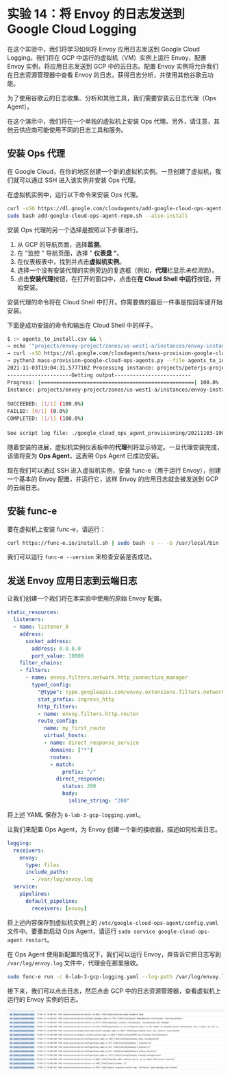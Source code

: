 # 实验 14：将 Envoy 的日志发送到 Google Cloud Logging

在这个实验中，我们将学习如何将 Envoy 应用日志发送到 Google Cloud Logging。我们将在 GCP 中运行的虚拟机（VM）实例上运行 Envoy，配置 Envoy 实例，将应用日志发送到 GCP 中的云日志。配置 Envoy 实例将允许我们在日志资源管理器中查看 Envoy 的日志，获得日志分析，并使用其他谷歌云功能。

为了使用谷歌云的日志收集、分析和其他工具，我们需要安装云日志代理（Ops Agent）。

在这个演示中，我们将在一个单独的虚拟机上安装 Ops 代理。另外，请注意，其他云供应商可能使用不同的日志工具和服务。

## 安装 Ops 代理

在 Google Cloud，在你的地区创建一个新的虚拟机实例。一旦创建了虚拟机，我们就可以通过 SSH 进入该实例并安装 Ops 代理。

在虚拟机实例中，运行以下命令来安装 Ops 代理。

```sh
curl -sSO https://dl.google.com/cloudagents/add-google-cloud-ops-agent-repo.sh
sudo bash add-google-cloud-ops-agent-repo.sh --also-install
```

安装 Ops 代理的另一个选择是按照以下步骤进行。

1. 从 GCP 的导航页面，选择**监测**。
2. 在 \"监控 \" 导航页面，选择 \" **仪表盘 \"**。
3. 在仪表板表中，找到并点击**虚拟机实例**。
4. 选择一个没有安装代理的实例旁边的复选框（例如，**代理**栏显示*未检测到*）。
5. 点击**安装代理**按钮，在打开的窗口中，点击在**在 Cloud Shell 中运行**按钮，开始安装。

安装代理的命令将在 Cloud Shell 中打开。你需要做的最后一件事是按回车键开始安装。

下面是成功安装的命令和输出在 Cloud Shell 中的样子。

```sh
$ :> agents_to_install.csv && \
→ echo '"projects/envoy-project/zones/us-west1-a/instances/envoy-instance","[{""type"":""ops-agent""}]"' >> agents_to_install.csv && \
→ curl -sSO https://dl.google.com/cloudagents/mass-provision-google-cloud-ops-agents.py && \
→ python3 mass-provision-google-cloud-ops-agents.py --file agents_to_install.csv
2021-11-03T19:04:31.577710Z Processing instance: projects/peterjs-project/zones/us-west1-a/instances/some-instance.
---------------------Getting output-------------------------
Progress: |==================================================| 100.0% [1/1] (100.0%) completed; [1/1] (100.0%) succeeded; [0/1] (0.0%) failed;
Instance: projects/envoy-project/zones/us-west1-a/instances/envoy-instance successfully runs ops-agent. See log file in: ./google_cloud_ops_agent_provisioning/20211103-190431_576419/envoy-project_us-west1-a_envoy-instance.log

SUCCEEDED: [1/1] (100.0%)
FAILED: [0/1] (0.0%)
COMPLETED: [1/1] (100.0%)

See script log file: ./google_cloud_ops_agent_provisioning/20211103-190431_576419/wrapper_script.log
```

随着安装的进展，虚拟机实例仪表板中的**代理**列将显示待定。一旦代理安装完成，该值将变为 **Ops Agent**，这表明 Ops Agent 已成功安装。

现在我们可以通过 SSH 进入虚拟机实例，安装 func-e（用于运行 Envoy），创建一个基本的 Envoy 配置，并运行它，这样 Envoy 的应用日志就会被发送到 GCP 的云端日志。

## 安装 func-e

要在虚拟机上安装 func-e，请运行：

```sh
curl https://func-e.io/install.sh | sudo bash -s -- -b /usr/local/bin
```

我们可以运行 `func-e --version` 来检查安装是否成功。

## 发送 Envoy 应用日志到云端日志

让我们创建一个我们将在本实验中使用的原始 Envoy 配置。

```yaml
static_resources:
  listeners:
  - name: listener_0
    address:
      socket_address:
        address: 0.0.0.0
        port_value: 10000
    filter_chains:
    - filters:
      - name: envoy.filters.network.http_connection_manager
        typed_config:
          "@type": type.googleapis.com/envoy.extensions.filters.network.http_connection_manager.v3.HttpConnectionManager
          stat_prefix: ingress_http
          http_filters:
          - name: envoy.filters.http.router
          route_config:
            name: my_first_route
            virtual_hosts:
            - name: direct_response_service
              domains: ["*"]
              routes:
              - match:
                  prefix: "/"
                direct_response:
                  status: 200
                  body:
                    inline_string: "200"
```

将上述 YAML 保存为 `6-lab-3-gcp-logging.yaml`。

让我们来配置 Ops Agent，为 Envoy 创建一个新的接收器，描述如何检索日志。

```yaml
logging:
  receivers:
    envoy:
      type: files
      include_paths:
        - /var/log/envoy.log
  service:
    pipelines:
      default_pipeline:
        receivers: [envoy]
```

将上述内容保存到虚拟机实例上的 `/etc/google-cloud-ops-agent/config.yaml` 文件中。要重新启动 Ops Agent，请运行 `sudo service google-cloud-ops-agent restart`。

在 Ops Agent 使用新配置的情况下，我们可以运行 Envoy，并告诉它把日志写到 `/var/log/envoy.log` 文件中，代理会在那里接收。

```sh
sudo func-e run -c 6-lab-3-gcp-logging.yaml --log-path /var/log/envoy.log
```

接下来，我们可以点击日志，然后点击 GCP 中的日志资源管理器，查看虚拟机上运行的 Envoy 实例的日志。

![GCP的日志资源管理器中的 Envoy 日志](../images/e6c9d24ely1gzxuj0mrbpj210l0a877q.jpg)


